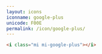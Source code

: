 ```yaml
---
layout: icons
iconname: google-plus
unicode: F00E
permalink: /icon/google-plus/
---
```


``` html
<i class="mi mi-google-plus"></i>
```
